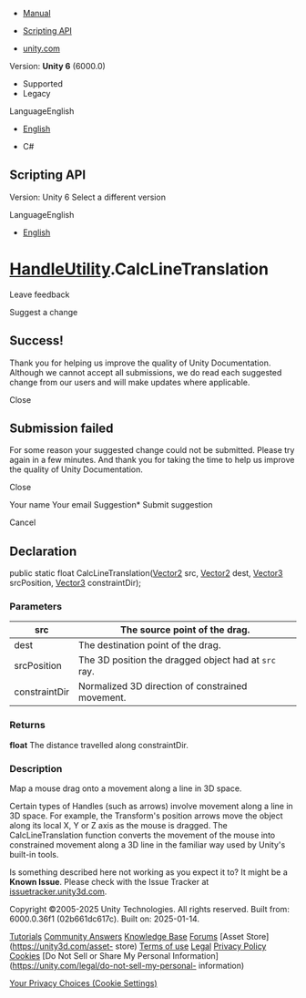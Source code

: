 [ ]()

  * [Manual](../Manual/index.html)
  * [Scripting API](../ScriptReference/index.html)

  * [unity.com](https://unity.com/)

Version: **Unity 6** (6000.0)

  * Supported
  * Legacy

LanguageEnglish

  * [English]()

  * C#

[ ](https://docs.unity3d.com)

## Scripting API

Version: Unity 6 Select a different version

LanguageEnglish

  * [English]()

#  [HandleUtility](HandleUtility.html).CalcLineTranslation

Leave feedback

Suggest a change

## Success!

Thank you for helping us improve the quality of Unity Documentation. Although
we cannot accept all submissions, we do read each suggested change from our
users and will make updates where applicable.

Close

## Submission failed

For some reason your suggested change could not be submitted. Please <a>try
again</a> in a few minutes. And thank you for taking the time to help us
improve the quality of Unity Documentation.

Close

Your name Your email Suggestion* Submit suggestion

Cancel

[ ]()

## Declaration

public static float CalcLineTranslation([Vector2](Vector2.html) src,
[Vector2](Vector2.html) dest, [Vector3](Vector3.html) srcPosition,
[Vector3](Vector3.html) constraintDir);

### Parameters

src | The source point of the drag.  
---|---  
dest | The destination point of the drag.  
srcPosition | The 3D position the dragged object had at `src` ray.  
constraintDir | Normalized 3D direction of constrained movement.  
  
### Returns

**float** The distance travelled along constraintDir.

### Description

Map a mouse drag onto a movement along a line in 3D space.

Certain types of Handles (such as arrows) involve movement along a line in 3D
space. For example, the Transform's position arrows move the object along its
local X, Y or Z axis as the mouse is dragged. The CalcLineTranslation function
converts the movement of the mouse into constrained movement along a 3D line
in the familiar way used by Unity's built-in tools.

Is something described here not working as you expect it to? It might be a
**Known Issue**. Please check with the Issue Tracker at
[issuetracker.unity3d.com](https://issuetracker.unity3d.com).

Copyright ©2005-2025 Unity Technologies. All rights reserved. Built from:
6000.0.36f1 (02b661dc617c). Built on: 2025-01-14.

[Tutorials](https://unity3d.com/learn) [Community
Answers](https://answers.unity3d.com) [Knowledge
Base](https://support.unity3d.com/hc/en-us)
[Forums](https://forum.unity3d.com) [Asset Store](https://unity3d.com/asset-
store) [Terms of use](https://docs.unity3d.com/Manual/TermsOfUse.html)
[Legal](https://unity.com/legal) [Privacy
Policy](https://unity.com/legal/privacy-policy)
[Cookies](https://unity.com/legal/cookie-policy) [Do Not Sell or Share My
Personal Information](https://unity.com/legal/do-not-sell-my-personal-
information)

[Your Privacy Choices (Cookie Settings)](javascript:void\(0\);)

